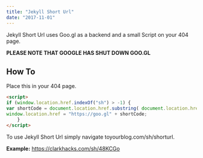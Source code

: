 ```yaml
---
title: "Jekyll Short Url"
date: "2017-11-01"
---
```


Jekyll Short Url uses Goo.gl as a backend and a small Script on your 404 page.

**PLEASE NOTE THAT GOOGLE HAS SHUT DOWN GOO.GL**

## How To

Place this in your 404 page.

```html
<script>
if (window.location.href.indexOf("sh") > -1) {
var shortCode = document.location.href.substring( document.location.href.lastIndexOf( '/' ) );
window.location.href = "https://goo.gl" + shortCode;
    }
</script>
```

To use Jekyll Short Url simply navigate toyourblog.com/sh/shorturl.

**Example:** https://clarkhacks.com/sh/48KCGo

